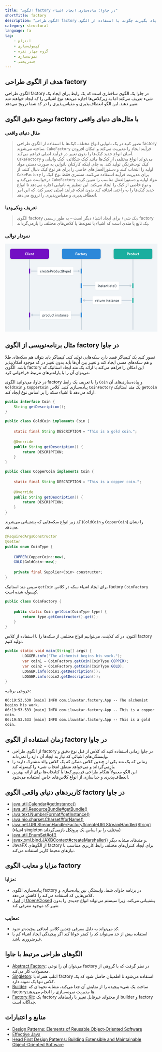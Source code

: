 ```yaml
---
title: "الگوی factory در جاوا: ساده‌سازی ایجاد اشیاء"
shortTitle: factory
description: "الگوی طراحی factory در جاوا را با مثال‌ها و توضیحات دقیق بیاموزید. یاد بگیرید چگونه با استفاده از الگوی factory کدی انعطاف‌پذیر و مقیاس‌پذیر ایجاد کنید. مناسب برای توسعه‌دهندگانی که به دنبال بهبود مهارت‌های طراحی شیءگرا هستند."
category: structural
language: fa
tag:
    - انتزاع
    - کپسوله‌سازی
    - گروه چهار نفره
    - نمونه‌سازی
    - چندریختی
---
```


## هدف از الگوی طراحی factory

الگوی طراحی factory در جاوا یک الگوی ساختاری است که یک رابط برای ایجاد یک شیء تعریف می‌کند اما به زیرکلاس‌ها اجازه می‌دهد نوع اشیائی را که ایجاد خواهند شد تغییر دهند. این الگو انعطاف‌پذیری و مقیاس‌پذیری را در کد شما ترویج می‌دهد.

## توضیح دقیق الگوی factory با مثال‌های دنیای واقعی

### مثال دنیای واقعی

> تصور کنید در یک نانوایی انواع مختلف کیک‌ها با استفاده از الگوی طراحی factory ساخته می‌شوند. `CakeFactory` فرآیند ایجاد را مدیریت می‌کند و امکان افزودن آسان انواع جدید کیک‌ها را بدون تغییر در فرآیند اصلی فراهم می‌کند. `CakeFactory` می‌تواند انواع مختلفی از کیک‌ها مانند کیک شکلاتی، کیک وانیلی و کیک توت‌فرنگی تولید کند. به جای اینکه کارکنان نانوایی به صورت دستی مواد اولیه را انتخاب کنند و دستورالعمل‌های خاصی را برای هر نوع کیک دنبال کنند، از `CakeFactory` برای مدیریت فرآیند استفاده می‌کنند. مشتری فقط نوع کیک را درخواست می‌کند و `CakeFactory` مواد اولیه و دستورالعمل مناسب را تعیین کرده و نوع خاصی از کیک را ایجاد می‌کند. این تنظیم به نانوایی اجازه می‌دهد تا انواع جدید کیک‌ها را به راحتی اضافه کند بدون اینکه فرآیند اصلی تغییر کند، که این امر انعطاف‌پذیری و مقیاس‌پذیری را ترویج می‌دهد.

### تعریف ویکی‌پدیا

> الگوی factory یک شیء برای ایجاد اشیاء دیگر است – به طور رسمی، factory یک تابع یا متدی است که اشیاء با نمونه‌ها یا کلاس‌های مختلف را بازمی‌گرداند.

### نمودار توالی

![نمودار توالی factory](./etc/factory-sequence-diagram.png)

## مثال برنامه‌نویسی از الگوی factory در جاوا

تصور کنید یک کیمیاگر قصد دارد سکه‌هایی تولید کند. کیمیاگر باید بتواند هم سکه‌های طلا و هم سکه‌های مسی ایجاد کند و تغییر بین آن‌ها باید بدون تغییر در کد موجود امکان‌پذیر باشد. الگوی factory این امکان را فراهم می‌کند با ارائه یک متد ایجاد استاتیک که می‌توان آن را با پارامترهای مرتبط فراخوانی کرد.

در جاوا، می‌توانید الگوی factory را با تعریف یک رابط `Coin` و پیاده‌سازی‌های آن `GoldCoin` و `CopperCoin` پیاده‌سازی کنید. کلاس `CoinFactory` یک متد استاتیک `getCoin` ارائه می‌دهد تا اشیاء سکه را بر اساس نوع ایجاد کند.

```java
public interface Coin {
    String getDescription();
}
```

```java
public class GoldCoin implements Coin {

    static final String DESCRIPTION = "This is a gold coin.";

    @Override
    public String getDescription() {
        return DESCRIPTION;
    }
}
```

```java
public class CopperCoin implements Coin {
     
    static final String DESCRIPTION = "This is a copper coin.";

    @Override
    public String getDescription() {
        return DESCRIPTION;
    }
}
```

کد زیر انواع سکه‌هایی که پشتیبانی می‌شوند (`GoldCoin` و `CopperCoin`) را نشان می‌دهد.

```java
@RequiredArgsConstructor
@Getter
public enum CoinType {

    COPPER(CopperCoin::new),
    GOLD(GoldCoin::new);

    private final Supplier<Coin> constructor;
}
```

سپس متد استاتیک `getCoin` برای ایجاد اشیاء سکه در کلاس factory `CoinFactory` کپسوله شده است.

```java
public class CoinFactory {

    public static Coin getCoin(CoinType type) {
        return type.getConstructor().get();
    }
}
```

اکنون، در کد کلاینت، می‌توانیم انواع مختلفی از سکه‌ها را با استفاده از کلاس factory تولید کنیم.

```java
public static void main(String[] args) {
        LOGGER.info("The alchemist begins his work.");
        var coin1 = CoinFactory.getCoin(CoinType.COPPER);
        var coin2 = CoinFactory.getCoin(CoinType.GOLD);
        LOGGER.info(coin1.getDescription());
        LOGGER.info(coin2.getDescription());
}
```

خروجی برنامه:

```
06:19:53.530 [main] INFO com.iluwatar.factory.App -- The alchemist begins his work.
06:19:53.533 [main] INFO com.iluwatar.factory.App -- This is a copper coin.
06:19:53.533 [main] INFO com.iluwatar.factory.App -- This is a gold coin.
```

## زمان استفاده از الگوی factory در جاوا

* از الگوی طراحی factory در جاوا زمانی استفاده کنید که کلاس از قبل نوع دقیق و وابستگی‌های اشیائی که نیاز به ایجاد آن دارد را نمی‌داند.
* زمانی که یک متد یکی از چندین کلاس ممکن که یک کلاس والد مشترک دارند را بازمی‌گرداند و می‌خواهد منطق انتخاب شیء را کپسوله کند.
* این الگو معمولاً هنگام طراحی فریم‌ورک‌ها یا کتابخانه‌ها برای ارائه بهترین انعطاف‌پذیری و جداسازی از انواع کلاس‌های خاص استفاده می‌شود.

## کاربردهای دنیای واقعی الگوی factory در جاوا

* [java.util.Calendar#getInstance()](https://docs.oracle.com/javase/8/docs/api/java/util/Calendar.html#getInstance--)
* [java.util.ResourceBundle#getBundle()](https://docs.oracle.com/javase/8/docs/api/java/util/ResourceBundle.html#getBundle-java.lang.String-)
* [java.text.NumberFormat#getInstance()](https://docs.oracle.com/javase/8/docs/api/java/text/NumberFormat.html#getInstance--)
* [java.nio.charset.Charset#forName()](https://docs.oracle.com/javase/8/docs/api/java/nio/charset/Charset.html#forName-java.lang.String-)
* [java.net.URLStreamHandlerFactory#createURLStreamHandler(String)](https://docs.oracle.com/javase/8/docs/api/java/net/URLStreamHandlerFactory.html) (اشیاء singleton مختلف را بر اساس یک پروتکل بازمی‌گرداند)
* [java.util.EnumSet#of()](https://docs.oracle.com/javase/8/docs/api/java/util/EnumSet.html#of(E))
* [javax.xml.bind.JAXBContext#createMarshaller()](https://docs.oracle.com/javase/8/docs/api/javax/xml/bind/JAXBContext.html#createMarshaller--) و متدهای مشابه دیگر.
* JavaFX از الگوهای factory برای ایجاد کنترل‌های مختلف رابط کاربری متناسب با نیازهای محیط کاربر استفاده می‌کند.

## مزایا و معایب الگوی factory

### مزایا:

* پیاده‌سازی الگوی factory در برنامه جاوای شما، وابستگی بین پیاده‌سازی و کلاس‌هایی که استفاده می‌کند را کاهش می‌دهد.
* از [اصل Open/Closed](https://java-design-patterns.com/principles/#open-closed-principle) پشتیبانی می‌کند، زیرا سیستم می‌تواند انواع جدیدی را بدون تغییر کد موجود معرفی کند.

### معایب:

* کد می‌تواند به دلیل معرفی چندین کلاس اضافی پیچیده‌تر شود.
* استفاده بیش از حد می‌تواند کد را کمتر خوانا کند اگر پیچیدگی ایجاد اشیاء کم یا غیرضروری باشد.

## الگوهای طراحی مرتبط با جاوا

* [Abstract Factory](https://java-design-patterns.com/patterns/abstract-factory/): می‌توان آن را نوعی factory در نظر گرفت که با گروهی از محصولات کار می‌کند.
* [Singleton](https://java-design-patterns.com/patterns/singleton/): اغلب همراه با factory استفاده می‌شود تا اطمینان حاصل شود که یک کلاس تنها یک نمونه دارد.
* [Builder](https://java-design-patterns.com/patterns/builder/): ساخت یک شیء پیچیده را از نمایش آن جدا می‌کند، مشابه نحوه‌ای که factoryها مدیریت نمونه‌سازی را انجام می‌دهند.
* [Factory Kit](https://java-design-patterns.com/patterns/factory-kit/): یک factory از محتوای غیرقابل تغییر با رابط‌های builder و factory جداگانه است.

## منابع و اعتبارات

* [Design Patterns: Elements of Reusable Object-Oriented Software](https://amzn.to/3w0Rk5y)
* [Effective Java](https://amzn.to/4cGk2Jz)
* [Head First Design Patterns: Building Extensible and Maintainable Object-Oriented Software](https://amzn.to/3UpTLrG)